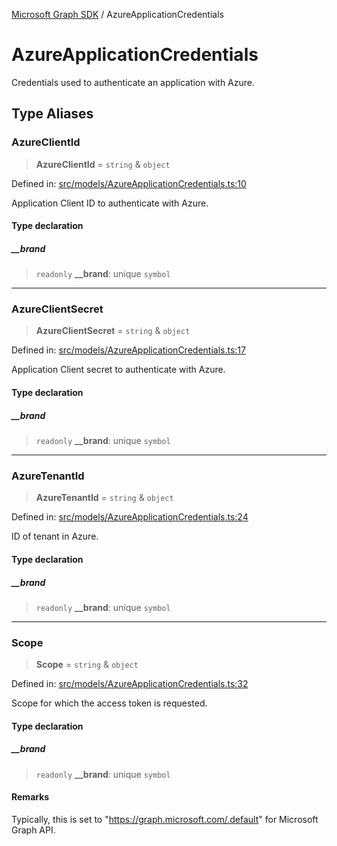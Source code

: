 [Microsoft Graph SDK](README.md) / AzureApplicationCredentials

# AzureApplicationCredentials

Credentials used to authenticate an application with Azure.

## Type Aliases

### AzureClientId

> **AzureClientId** = `string` & `object`

Defined in: [src/models/AzureApplicationCredentials.ts:10](https://github.com/Future-Secure-AI/microsoft-graph/blob/main/src/models/AzureApplicationCredentials.ts#L10)

Application Client ID to authenticate with Azure.

#### Type declaration

##### \_\_brand

> `readonly` **\_\_brand**: unique `symbol`

***

### AzureClientSecret

> **AzureClientSecret** = `string` & `object`

Defined in: [src/models/AzureApplicationCredentials.ts:17](https://github.com/Future-Secure-AI/microsoft-graph/blob/main/src/models/AzureApplicationCredentials.ts#L17)

Application Client secret to authenticate with Azure.

#### Type declaration

##### \_\_brand

> `readonly` **\_\_brand**: unique `symbol`

***

### AzureTenantId

> **AzureTenantId** = `string` & `object`

Defined in: [src/models/AzureApplicationCredentials.ts:24](https://github.com/Future-Secure-AI/microsoft-graph/blob/main/src/models/AzureApplicationCredentials.ts#L24)

ID of tenant in Azure.

#### Type declaration

##### \_\_brand

> `readonly` **\_\_brand**: unique `symbol`

***

### Scope

> **Scope** = `string` & `object`

Defined in: [src/models/AzureApplicationCredentials.ts:32](https://github.com/Future-Secure-AI/microsoft-graph/blob/main/src/models/AzureApplicationCredentials.ts#L32)

Scope for which the access token is requested.

#### Type declaration

##### \_\_brand

> `readonly` **\_\_brand**: unique `symbol`

#### Remarks

Typically, this is set to "https://graph.microsoft.com/.default" for Microsoft Graph API.
